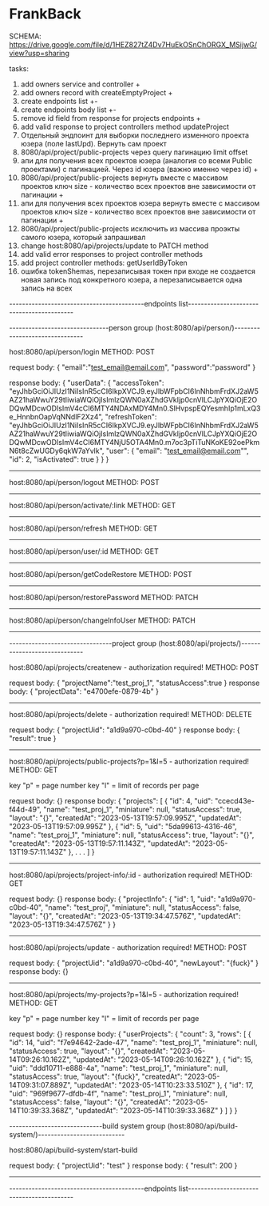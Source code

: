 # FrankBack
SCHEMA: https://drive.google.com/file/d/1HEZ827tZ4Dv7HuEkOSnChORGX_MSijwG/view?usp=sharing


tasks:
1. add owners service and controller +
2. add owners record with createEmptyProject +
3. create endpoints list +-
4. create endpoints body list +-
5. remove id field from response for projects endpoints +
6. add valid response to project controllers method updateProject
7. Отдельный эндпоинт для выборки последнего изменного проекта юзера (поле lastUpd). Вернуть сам проект
8. 8080/api/project/public-projects через query пагинацию limit offset
9. апи для получения всех проектов юзера (аналогия со всеми Public проектами) с пагинацией. Через id юзера (важно именно через id) +
10. 8080/api/project/public-projects вернуть вместе с массивом проектов ключ size - количество всех проектов вне зависимости от пагинации +
11. апи для получения всех проектов юзера вернуть вместе с массивом проектов ключ size - количество всех проектов вне зависимости от пагинации +
12. 8080/api/project/public-projects исключить из массива проэкты самого юзера, который запрашивал
13. change host:8080/api/projects/update to PATCH method
14. add valid error responses to project controller methods
15. add project controller methods: getUserIdByToken
16. ошибка tokenShemas, перезаписывая токен при входе не создается новая запись под конкретного юзера, а перезаписывается одна запись на всех

------------------------------------------endpoints list------------------------------------------

-------------------------------person group (host:8080/api/person/)-------------------------------

host:8080/api/person/login
METHOD: POST

request body:
{
    "email":"test_email@email.com",
    "password":"password"
}

response body:
{
    "userData": {
        "accessToken": "eyJhbGciOiJIUzI1NiIsInR5cCI6IkpXVCJ9.eyJlbWFpbCI6InNhbmFrdXJ2aW5AZ21haWwuY29tIiwiaWQiOjIsImlzQWN0aXZhdGVkIjp0cnVlLCJpYXQiOjE2ODQwMDcwODIsImV4cCI6MTY4NDAxMDY4Mn0.SlHvpspEQYesmhIp1mLxQ3e_HnnbnOapVqNNdlF2Xz4",
        "refreshToken": "eyJhbGciOiJIUzI1NiIsInR5cCI6IkpXVCJ9.eyJlbWFpbCI6InNhbmFrdXJ2aW5AZ21haWwuY29tIiwiaWQiOjIsImlzQWN0aXZhdGVkIjp0cnVlLCJpYXQiOjE2ODQwMDcwODIsImV4cCI6MTY4NjU5OTA4Mn0.m7oc3pTiTuNKoKE92oePkmN6t8cZwUGDy6qkW7aYvlk",
        "user": {
            "email": "test_email@email.com"",
            "id": 2,
            "isActivated": true
        }
    }
}

---

host:8080/api/person/logout
METHOD: POST

---

host:8080/api/person/activate/:link
METHOD: GET

---

host:8080/api/person/refresh
METHOD: GET

---

host:8080/api/person/user/:id
METHOD: GET

---

host:8080/api/person/getCodeRestore
METHOD: POST

---

host:8080/api/person/restorePassword
METHOD: PATCH

---

host:8080/api/person/changeInfoUser
METHOD: PATCH

---

--------------------------------project group (host:8080/api/projects/)-----------------------------

host:8080/api/projects/createnew - authorization required!
METHOD: POST

request body:
{
    "projectName":"test_proj_1",
    "statusAccess":true
}
response body:
{
    "projectData": "e4700efe-0879-4b"
}

---

host:8080/api/projects/delete - authorization required!
METHOD: DELETE

request body:
{
    "projectUid": "a1d9a970-c0bd-40"
}
response body:
{
    "result": true
}

---

host:8080/api/projects/public-projects?p=1&l=5 - authorization required!
METHOD: GET

key "p" = page number
key "l" = limit of records per page

request body:
{}
response body:
{
    "projects": [
        {
            "id": 4,
            "uid": "ccecd43e-f44d-49",
            "name": "test_proj_1",
            "miniature": null,
            "statusAccess": true,
            "layout": "{}",
            "createdAt": "2023-05-13T19:57:09.995Z",
            "updatedAt": "2023-05-13T19:57:09.995Z"
        },
        {
            "id": 5,
            "uid": "5da99613-4316-46",
            "name": "test_proj_1",
            "miniature": null,
            "statusAccess": true,
            "layout": "{}",
            "createdAt": "2023-05-13T19:57:11.143Z",
            "updatedAt": "2023-05-13T19:57:11.143Z"
        },
        .
        .
        .
    ]
}

---

host:8080/api/projects/project-info/:id - authorization required!
METHOD: GET

request body:
{}
response body:
{
    "projectInfo": {
        "id": 1,
        "uid": "a1d9a970-c0bd-40",
        "name": "test_proj",
        "miniature": null,
        "statusAccess": false,
        "layout": "{}",
        "createdAt": "2023-05-13T19:34:47.576Z",
        "updatedAt": "2023-05-13T19:34:47.576Z"
    }
}

---

host:8080/api/projects/update - authorization required!
METHOD: POST

request body:
{
    "projectUid": "a1d9a970-c0bd-40",
    "newLayout": "{fuck}"
}
response body:
{}

---

host:8080/api/projects/my-projects?p=1&l=5 - authorization required!
METHOD: GET

key "p" = page number
key "l" = limit of records per page

request body:
{}
response body:
{
    "userProjects": {
        "count": 3,
        "rows": [
            {
                "id": 14,
                "uid": "f7e94642-2ade-47",
                "name": "test_proj_1",
                "miniature": null,
                "statusAccess": true,
                "layout": "{}",
                "createdAt": "2023-05-14T09:26:10.162Z",
                "updatedAt": "2023-05-14T09:26:10.162Z"
            },
            {
                "id": 15,
                "uid": "ddd10711-e888-4a",
                "name": "test_proj_1",
                "miniature": null,
                "statusAccess": true,
                "layout": "{fuck}",
                "createdAt": "2023-05-14T09:31:07.889Z",
                "updatedAt": "2023-05-14T10:23:33.510Z"
            },
            {
                "id": 17,
                "uid": "969f9677-dfdb-4f",
                "name": "test_proj_1",
                "miniature": null,
                "statusAccess": false,
                "layout": "{}",
                "createdAt": "2023-05-14T10:39:33.368Z",
                "updatedAt": "2023-05-14T10:39:33.368Z"
            }
        ]
    }
}

-----------------------------build system group (host:8080/api/build-system/)---------------------------

host:8080/api/build-system/start-build

request body:
{
    "projectUid": "test"
}
response body:
{
    "result": 200
}

---

------------------------------------------endpoints list------------------------------------------
